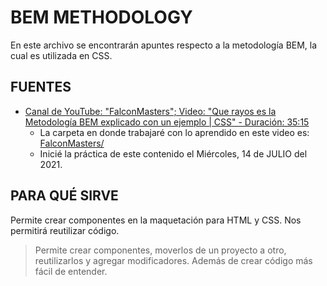 # BEM METHODOLOGY

En este archivo se encontrarán apuntes respecto a la metodología BEM, la cual es
utilizada en CSS.

## FUENTES

- [Canal de YouTube: "FalconMasters"; Video: "Que rayos es la Metodología BEM explicado con un ejemplo | CSS" - Duración: 35:15](https://youtu.be/bvnzyXGkNY4)
  - La carpeta en donde trabajaré con lo aprendido en este video es:
    [FalconMasters/](FalconMasters/ "FalconMasters/")
  - Inicié la práctica de este contenido el Miércoles, 14 de JULIO del 2021.

## PARA QUÉ SIRVE

Permite crear componentes en la maquetación para HTML y CSS. Nos permitirá
reutilizar código.

> Permite crear componentes, moverlos de un proyecto a otro, reutilizarlos y
> agregar modificadores. Además de crear código más fácil de entender.
